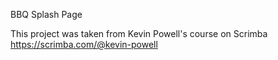 BBQ Splash Page

This project was taken from Kevin Powell's course on Scrimba https://scrimba.com/@kevin-powell
